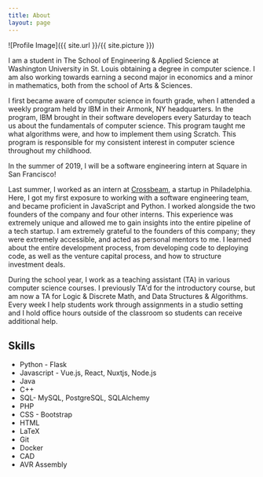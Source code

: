 ```yaml
---
title: About
layout: page
---
```

![Profile Image]({{ site.url }}/{{ site.picture }})

I am a student in The School of Engineering & Applied Science at Washington University in St. Louis obtaining a degree in computer science. I am also working towards earning a second major in economics and a minor in mathematics, both from the school of Arts & Sciences.

I first became aware of computer science in fourth grade, when I attended a weekly program held by IBM in their Armonk, NY headquarters. In the program, IBM brought in their software developers every Saturday to teach us about the fundamentals of computer science. This program taught me what algorithms were, and how to implement them using Scratch. This program is responsible for my consistent interest in computer science throughout my childhood.

In the summer of 2019, I will be a software engineering intern at Square in San Francisco!

Last summer, I worked as an intern at [Crossbeam](https://parternbase.io), a startup in Philadelphia. Here, I got my first exposure to working with a software engineering team, and became proficient in JavaScript and Python. I worked alongside the two founders of the company and four other interns. This experience was extremely unique and allowed me to gain insights into the entire pipeline of a tech startup. I am extremely grateful to the founders of this company; they were extremely accessible, and acted as personal mentors to me. I learned about the entire development process, from developing code to deploying code, as well as the venture capital process, and how to structure investment deals.

During the school year, I work as a teaching assistant (TA) in various computer science courses. I previously TA'd for the introductory course, but am now a TA for Logic & Discrete Math, and Data Structures & Algorithms. Every week I help students work through assignments in a studio setting and I hold office hours outside of the classroom so students can receive additional help.

<h2>Skills</h2>

<ul class="skill-list">
	<li>Python - Flask</li>
	<li>Javascript - Vue.js, React, Nuxtjs, Node.js</li>
	<li>Java</li>
	<li>C++</li>
	<li>SQL- MySQL, PostgreSQL, SQLAlchemy</li>
	<li>PHP</li>
	<li>CSS - Bootstrap</li>
	<li>HTML</li>
	<li>LaTeX</li>
	<li>Git</li>
	<li>Docker</li>
	<li>CAD</li>
	<li>AVR Assembly</li>
</ul>

<!-- <h2>Projects</h2>

<ul>
	<li><a href="https://github.com/">Lorem Lorem</a></li>
	<li><a href="https://github.com/">Ipsum Dolor</a></li>
	<li><a href="https://github.com/">Dolor Lorem</a></li>
</ul> -->
